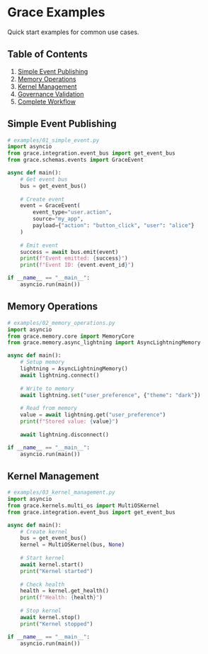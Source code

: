 # Grace Examples

Quick start examples for common use cases.

## Table of Contents

1. [Simple Event Publishing](#simple-event-publishing)
2. [Memory Operations](#memory-operations)
3. [Kernel Management](#kernel-management)
4. [Governance Validation](#governance-validation)
5. [Complete Workflow](#complete-workflow)

## Simple Event Publishing

```python
# examples/01_simple_event.py
import asyncio
from grace.integration.event_bus import get_event_bus
from grace.schemas.events import GraceEvent

async def main():
    # Get event bus
    bus = get_event_bus()
    
    # Create event
    event = GraceEvent(
        event_type="user.action",
        source="my_app",
        payload={"action": "button_click", "user": "alice"}
    )
    
    # Emit event
    success = await bus.emit(event)
    print(f"Event emitted: {success}")
    print(f"Event ID: {event.event_id}")

if __name__ == "__main__":
    asyncio.run(main())
```

## Memory Operations

```python
# examples/02_memory_operations.py
import asyncio
from grace.memory.core import MemoryCore
from grace.memory.async_lightning import AsyncLightningMemory

async def main():
    # Setup memory
    lightning = AsyncLightningMemory()
    await lightning.connect()
    
    # Write to memory
    await lightning.set("user_preference", {"theme": "dark"})
    
    # Read from memory
    value = await lightning.get("user_preference")
    print(f"Stored value: {value}")
    
    await lightning.disconnect()

if __name__ == "__main__":
    asyncio.run(main())
```

## Kernel Management

```python
# examples/03_kernel_management.py
import asyncio
from grace.kernels.multi_os import MultiOSKernel
from grace.integration.event_bus import get_event_bus

async def main():
    # Create kernel
    bus = get_event_bus()
    kernel = MultiOSKernel(bus, None)
    
    # Start kernel
    await kernel.start()
    print("Kernel started")
    
    # Check health
    health = kernel.get_health()
    print(f"Health: {health}")
    
    # Stop kernel
    await kernel.stop()
    print("Kernel stopped")

if __name__ == "__main__":
    asyncio.run(main())
```
